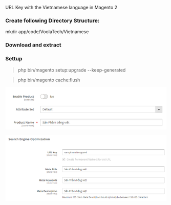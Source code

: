 URL Key with the Vietnamese language in Magento 2


### Create following Directory Structure:
mkdir app/code/VoolaTech/Vietnamese

### Download and extract

### Settup
> php bin/magento setup:upgrade --keep-generated

> php bin/magento cache:flush

![alt text](https://raw.githubusercontent.com/vanquyet94/vietnamese-url-magento2/master/document/1.png)


![alt text](https://raw.githubusercontent.com/vanquyet94/vietnamese-url-magento2/master/document/2.png)
